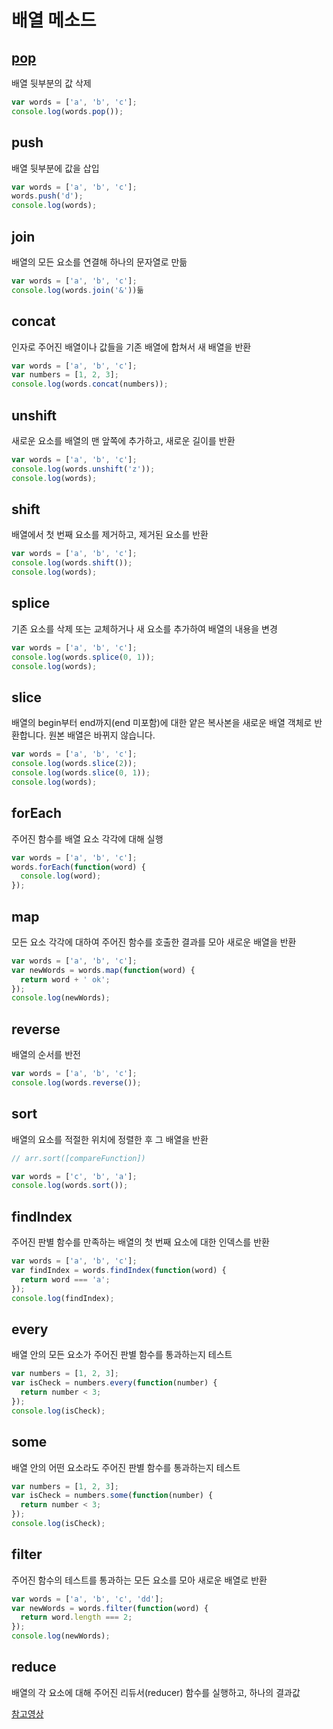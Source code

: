 # 배열 메소드

## [pop](https://developer.mozilla.org/ko/docs/Web/JavaScript/Reference/Global_Objects/Array/pop)

배열 뒷부분의 값 삭제

```js
var words = ['a', 'b', 'c'];
console.log(words.pop());
```

## push

배열 뒷부분에 값을 삽입

```js
var words = ['a', 'b', 'c'];
words.push('d');
console.log(words);
```

## join

배열의 모든 요소를 연결해 하나의 문자열로 만듦

```js
var words = ['a', 'b', 'c'];
console.log(words.join('&'))듦
```

## concat

인자로 주어진 배열이나 값들을 기존 배열에 합쳐서 새 배열을 반환

```js
var words = ['a', 'b', 'c'];
var numbers = [1, 2, 3];
console.log(words.concat(numbers));
```

## unshift

새로운 요소를 배열의 맨 앞쪽에 추가하고, 새로운 길이를 반환

```js
var words = ['a', 'b', 'c'];
console.log(words.unshift('z'));
console.log(words);
```

## shift

배열에서 첫 번째 요소를 제거하고, 제거된 요소를 반환

```js
var words = ['a', 'b', 'c'];
console.log(words.shift());
console.log(words);
```

## splice

기존 요소를 삭제 또는 교체하거나 새 요소를 추가하여 배열의 내용을 변경

```js
var words = ['a', 'b', 'c'];
console.log(words.splice(0, 1));
console.log(words);
```

## slice

배열의 begin부터 end까지(end 미포함)에 대한 얕은 복사본을 새로운 배열 객체로 반환합니다. 원본 배열은 바뀌지 않습니다.

```js
var words = ['a', 'b', 'c'];
console.log(words.slice(2));
console.log(words.slice(0, 1));
console.log(words);
```

## forEach

주어진 함수를 배열 요소 각각에 대해 실행

```js
var words = ['a', 'b', 'c'];
words.forEach(function(word) {
  console.log(word);
});
```

## map

모든 요소 각각에 대하여 주어진 함수를 호출한 결과를 모아 새로운 배열을 반환

```js
var words = ['a', 'b', 'c'];
var newWords = words.map(function(word) {
  return word + ' ok';
});
console.log(newWords);
```

## reverse

배열의 순서를 반전

```js
var words = ['a', 'b', 'c'];
console.log(words.reverse());
```

## sort

배열의 요소를 적절한 위치에 정렬한 후 그 배열을 반환

```js
// arr.sort([compareFunction])

var words = ['c', 'b', 'a'];
console.log(words.sort());
```

## findIndex

주어진 판별 함수를 만족하는 배열의 첫 번째 요소에 대한 인덱스를 반환

```js
var words = ['a', 'b', 'c'];
var findIndex = words.findIndex(function(word) {
  return word === 'a';
});
console.log(findIndex);
```

## every

배열 안의 모든 요소가 주어진 판별 함수를 통과하는지 테스트

```js
var numbers = [1, 2, 3];
var isCheck = numbers.every(function(number) {
  return number < 3;
});
console.log(isCheck);
```

## some

배열 안의 어떤 요소라도 주어진 판별 함수를 통과하는지 테스트

```js
var numbers = [1, 2, 3];
var isCheck = numbers.some(function(number) {
  return number < 3;
});
console.log(isCheck);
```

## filter

주어진 함수의 테스트를 통과하는 모든 요소를 모아 새로운 배열로 반환

```js
var words = ['a', 'b', 'c', 'dd'];
var newWords = words.filter(function(word) {
  return word.length === 2;
});
console.log(newWords);
```

## reduce

배열의 각 요소에 대해 주어진 리듀서(reducer) 함수를 실행하고, 하나의 결과값

[참고영상](https://www.youtube.com/watch?v=8te83LNpSUE)
